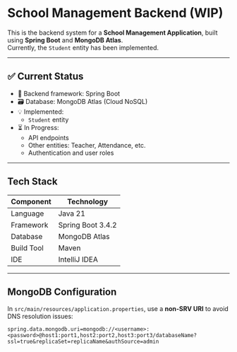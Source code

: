 #  School Management Backend (WIP)

This is the backend system for a **School Management Application**, built using **Spring Boot** and **MongoDB Atlas**.  
Currently, the `Student` entity has been implemented.

---

## ✅ Current Status

- 🔧 Backend framework: Spring Boot
- 🗃️ Database: MongoDB Atlas (Cloud NoSQL)
- 💡 Implemented:
    - `Student` entity
- ⏳ In Progress:
    - API endpoints
    - Other entities: Teacher, Attendance, etc.
    - Authentication and user roles

---

##  Tech Stack

| Component  | Technology        |
|------------|-------------------|
| Language   | Java 21           |
| Framework  | Spring Boot 3.4.2 |
| Database   | MongoDB Atlas     |
| Build Tool | Maven             |
| IDE        | IntelliJ IDEA     |

---

##  MongoDB Configuration

In `src/main/resources/application.properties`, use a **non-SRV URI** to avoid DNS resolution issues:

```properties
spring.data.mongodb.uri=mongodb://<username>:<password>@host1:port1,host2:port2,host3:port3/databaseName?ssl=true&replicaSet=replicaName&authSource=admin
